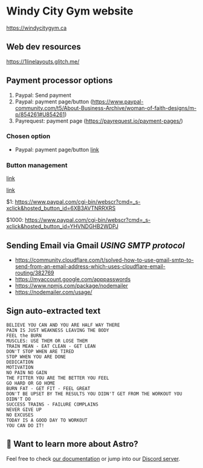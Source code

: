 # Windy City Gym website

https://windycitygym.ca

## Web dev resources

https://1linelayouts.glitch.me/

## Payment processor options

1. Paypal: Send payment
1. Paypal: payment page/button (https://www.paypal-community.com/t5/About-Business-Archive/woman-of-faith-designs/m-p/854261#U854261)
1. Payrequest: payment page (https://payrequest.io/payment-pages/)

### Chosen option

- Paypal: payment page/button [link](https://www.paypal.com/buttons)

### Button management

[link](https://www.paypal.com/ca/cgi-bin/webscr?cmd=_button-management)

[link](https://www.paypal.com/buttons/)

$1: https://www.paypal.com/cgi-bin/webscr?cmd=_s-xclick&hosted_button_id=6XB3AVTNRRXRS

$1000: https://www.paypal.com/cgi-bin/webscr?cmd=_s-xclick&hosted_button_id=YHVNDGHB2WDPJ

## Sending Email via Gmail *USING SMTP protocol*

- https://community.cloudflare.com/t/solved-how-to-use-gmail-smtp-to-send-from-an-email-address-which-uses-cloudflare-email-routing/382769
- https://myaccount.google.com/apppasswords
- https://www.npmjs.com/package/nodemailer
- https://nodemailer.com/usage/

## Sign auto-extracted text

```text
BELIEVE YOU CAN AND YOU ARE HALF WAY THERE
PAIN IS JUST WEAKNESS LEAVING THE BODY
FEEL the BURN
MUSCLES: USE THEM OR LOSE THEM
TRAIN MEAN - EAT CLEAN - GET LEAN
DON'T STOP WHEN ARE TIRED
STOP WHEN YOU ARE DONE
DEDICATION
MOTIVATION
NO PAIN NO GAIN
THE FITTER YOU ARE THE BETTER YOU FEEL
GO HARD OR GO HOME
BURN FAT - GET FIT - FEEL GREAT
DON'T BE UPSET BY THE RESULTS YOU DIDN'T GET FROM THE WORKOUT YOU DIDN'T DO
SUCCESS TRAINS - FAILURE COMPLAINS
NEVER GIVE UP
NO EXCUSES
TODAY IS A GOOD DAY TO WORKOUT
YOU CAN DO IT!
```

## 👀 Want to learn more about Astro?

Feel free to check [our documentation](https://docs.astro.build) or jump into our [Discord server](https://astro.build/chat).
